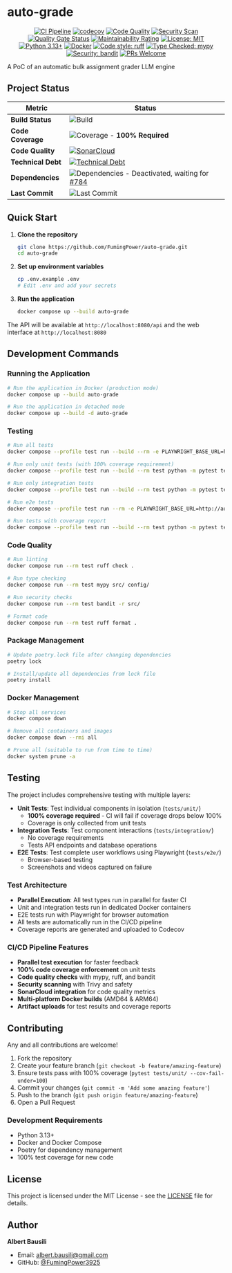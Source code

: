 # auto-grade

<div align="center">

[![CI Pipeline](https://github.com/FumingPower3925/auto-grade/actions/workflows/test.yaml/badge.svg)](https://github.com/FumingPower3925/auto-grade/actions/workflows/test.yaml)
[![codecov](https://codecov.io/github/FumingPower3925/auto-grade/graph/badge.svg?token=RID2DG7P0F)](https://codecov.io/github/FumingPower3925/auto-grade)
[![Code Quality](https://github.com/FumingPower3925/auto-grade/actions/workflows/code-quality.yaml/badge.svg)](https://github.com/FumingPower3925/auto-grade/actions/workflows/code-quality.yaml)
[![Security Scan](https://github.com/FumingPower3925/auto-grade/actions/workflows/security.yaml/badge.svg)](https://github.com/FumingPower3925/auto-grade/actions/workflows/security.yaml)
[![Quality Gate Status](https://sonarcloud.io/api/project_badges/measure?project=FumingPower3925_auto-grade&metric=alert_status)](https://sonarcloud.io/summary/new_code?id=FumingPower3925_auto-grade)
[![Maintainability Rating](https://sonarcloud.io/api/project_badges/measure?project=FumingPower3925_auto-grade&metric=sqale_rating)](https://sonarcloud.io/summary/new_code?id=FumingPower3925_auto-grade)
[![License: MIT](https://img.shields.io/badge/License-MIT-yellow.svg)](https://opensource.org/licenses/MIT)
[![Python 3.13+](https://img.shields.io/badge/python-3.13+-blue.svg)](https://www.python.org/downloads/)
[![Docker](https://img.shields.io/badge/docker-%230db7ed.svg?logo=docker&logoColor=white)](https://www.docker.com/)
[![Code style: ruff](https://img.shields.io/endpoint?url=https://raw.githubusercontent.com/astral-sh/ruff/main/assets/badge/v2.json)](https://github.com/astral-sh/ruff)
[![Type Checked: mypy](https://img.shields.io/badge/type%20checked-mypy-blue)](http://mypy-lang.org/)
[![Security: bandit](https://img.shields.io/badge/security-bandit-yellow.svg)](https://github.com/PyCQA/bandit)
[![PRs Welcome](https://img.shields.io/badge/PRs-welcome-brightgreen.svg?style=flat)](http://makeapullrequest.com)

</div>

A PoC of an automatic bulk assignment grader LLM engine

## Project Status

<div align="center">

| Metric | Status |
|--------|--------|
| **Build Status** | ![Build](https://img.shields.io/github/actions/workflow/status/FumingPower3925/auto-grade/test.yaml?branch=main) |
| **Code Coverage** | ![Coverage](https://img.shields.io/codecov/c/github/FumingPower3925/auto-grade) - **100% Required** |
| **Code Quality** | [![SonarCloud](https://sonarcloud.io/api/project_badges/measure?project=FumingPower3925_auto-grade&metric=reliability_rating)](https://sonarcloud.io/summary/new_code?id=FumingPower3925_auto-grade) |
| **Technical Debt** | [![Technical Debt](https://sonarcloud.io/api/project_badges/measure?project=FumingPower3925_auto-grade&metric=sqale_index)](https://sonarcloud.io/summary/new_code?id=FumingPower3925_auto-grade) |
| **Dependencies** | ![Dependencies](https://img.shields.io/librariesio/github/FumingPower3925/auto-grade) - Deactivated, waiting for [#784](https://github.com/pyupio/safety/issues/784)
| **Last Commit** | ![Last Commit](https://img.shields.io/github/last-commit/FumingPower3925/auto-grade) |

</div>

## Quick Start

1. **Clone the repository**
   ```bash
   git clone https://github.com/FumingPower/auto-grade.git
   cd auto-grade
   ```

2. **Set up environment variables**
   ```bash
   cp .env.example .env
   # Edit .env and add your secrets
   ```

3. **Run the application**
   ```bash
   docker compose up --build auto-grade
   ```

The API will be available at `http://localhost:8080/api` and the web interface at `http://localhost:8080`

## Development Commands

### Running the Application
```bash
# Run the application in Docker (production mode)
docker compose up --build auto-grade

# Run the application in detached mode
docker compose up --build -d auto-grade
```

### Testing
```bash
# Run all tests
docker compose --profile test run --build --rm -e PLAYWRIGHT_BASE_URL=http://auto-grade:8080 test

# Run only unit tests (with 100% coverage requirement)
docker compose --profile test run --build --rm test python -m pytest tests/unit/ -v --cov-fail-under=100

# Run only integration tests
docker compose --profile test run --build --rm test python -m pytest tests/integration/ -v

# Run e2e tests
docker compose --profile test run --rm -e PLAYWRIGHT_BASE_URL=http://auto-grade:8080 test python -m pytest tests/e2e/ -v

# Run tests with coverage report
docker compose --profile test run --build --rm test python -m pytest tests/unit/ tests/integration/ tests/e2e -v --cov=src --cov=config --cov-report=term
```

### Code Quality
```bash
# Run linting
docker compose run --rm test ruff check .

# Run type checking
docker compose run --rm test mypy src/ config/

# Run security checks
docker compose run --rm test bandit -r src/

# Format code
docker compose run --rm test ruff format .
```

### Package Management
```bash
# Update poetry.lock file after changing dependencies
poetry lock

# Install/update all dependencies from lock file
poetry install
```

### Docker Management
```bash
# Stop all services
docker compose down

# Remove all containers and images
docker compose down --rmi all

# Prune all (suitable to run from time to time)
docker system prune -a
```

## Testing

The project includes comprehensive testing with multiple layers:

- **Unit Tests**: Test individual components in isolation (`tests/unit/`)
  - **100% coverage required** - CI will fail if coverage drops below 100%
  - Coverage is only collected from unit tests
- **Integration Tests**: Test component interactions (`tests/integration/`)
  - No coverage requirements
  - Tests API endpoints and database operations
- **E2E Tests**: Test complete user workflows using Playwright (`tests/e2e/`)
  - Browser-based testing
  - Screenshots and videos captured on failure

### Test Architecture
- **Parallel Execution**: All test types run in parallel for faster CI
- Unit and integration tests run in dedicated Docker containers
- E2E tests run with Playwright for browser automation
- All tests are automatically run in the CI/CD pipeline
- Coverage reports are generated and uploaded to Codecov

### CI/CD Pipeline Features
- **Parallel test execution** for faster feedback
- **100% code coverage enforcement** on unit tests
- **Code quality checks** with mypy, ruff, and bandit
- **Security scanning** with Trivy and safety
- **SonarCloud integration** for code quality metrics
- **Multi-platform Docker builds** (AMD64 & ARM64)
- **Artifact uploads** for test results and coverage reports

## Contributing

Any and all contributions are welcome!

1. Fork the repository
2. Create your feature branch (`git checkout -b feature/amazing-feature`)
3. Ensure tests pass with 100% coverage (`pytest tests/unit/ --cov-fail-under=100`)
4. Commit your changes (`git commit -m 'Add some amazing feature'`)
5. Push to the branch (`git push origin feature/amazing-feature`)
6. Open a Pull Request

### Development Requirements
- Python 3.13+
- Docker and Docker Compose
- Poetry for dependency management
- 100% test coverage for new code

## License

This project is licensed under the MIT License - see the [LICENSE](LICENSE) file for details.

## Author

**Albert Bausili**
- Email: albert.bausili@gmail.com
- GitHub: [@FumingPower3925](https://github.com/FumingPower3925)